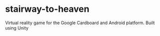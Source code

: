 # stairway-to-heaven
Virtual reality game for the Google Cardboard and Android platform. Built using Unity 
